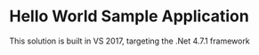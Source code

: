 # Hello World Sample Application

This solution is built in VS 2017, targeting the .Net 4.7.1 framework 
